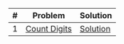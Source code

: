 
| # | Problem | Solution |
| -- | ------- | --------- |
| 1 | [Count Digits](https://www.codingninjas.com/studio/problems/count-digits_8416387) | [Solution](./Easy/CountDigits.md) |
